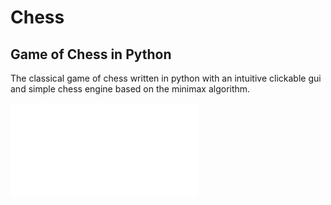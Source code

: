 # Chess

## Game of Chess in Python

The classical game of chess written in python with an intuitive clickable gui and simple chess engine based on the minimax algorithm.

![](images/chess.pdf)
